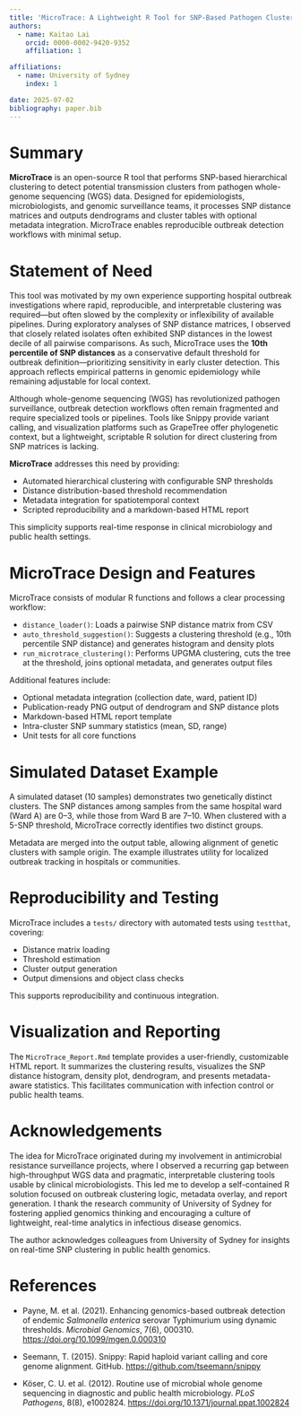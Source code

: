 ```yaml
---
title: 'MicroTrace: A Lightweight R Tool for SNP-Based Pathogen Clustering in Outbreak Detection'
authors:
  - name: Kaitao Lai
    orcid: 0000-0002-9420-9352
    affiliation: 1

affiliations:
  - name: University of Sydney
    index: 1

date: 2025-07-02
bibliography: paper.bib
---
```


# Summary

**MicroTrace** is an open-source R tool that performs SNP-based hierarchical clustering to detect potential transmission clusters from pathogen whole-genome sequencing (WGS) data. Designed for epidemiologists, microbiologists, and genomic surveillance teams, it processes SNP distance matrices and outputs dendrograms and cluster tables with optional metadata integration. MicroTrace enables reproducible outbreak detection workflows with minimal setup.

# Statement of Need

This tool was motivated by my own experience supporting hospital outbreak investigations where rapid, reproducible, and interpretable clustering was required—but often slowed by the complexity or inflexibility of available pipelines. During exploratory analyses of SNP distance matrices, I observed that closely related isolates often exhibited SNP distances in the lowest decile of all pairwise comparisons. As such, MicroTrace uses the **10th percentile of SNP distances** as a conservative default threshold for outbreak definition—prioritizing sensitivity in early cluster detection. This approach reflects empirical patterns in genomic epidemiology while remaining adjustable for local context.

Although whole-genome sequencing (WGS) has revolutionized pathogen surveillance, outbreak detection workflows often remain fragmented and require specialized tools or pipelines. Tools like Snippy provide variant calling, and visualization platforms such as GrapeTree offer phylogenetic context, but a lightweight, scriptable R solution for direct clustering from SNP matrices is lacking.

**MicroTrace** addresses this need by providing:
- Automated hierarchical clustering with configurable SNP thresholds
- Distance distribution-based threshold recommendation
- Metadata integration for spatiotemporal context
- Scripted reproducibility and a markdown-based HTML report

This simplicity supports real-time response in clinical microbiology and public health settings.

# MicroTrace Design and Features

MicroTrace consists of modular R functions and follows a clear processing workflow:

- `distance_loader()`: Loads a pairwise SNP distance matrix from CSV
- `auto_threshold_suggestion()`: Suggests a clustering threshold (e.g., 10th percentile SNP distance) and generates histogram and density plots
- `run_microtrace_clustering()`: Performs UPGMA clustering, cuts the tree at the threshold, joins optional metadata, and generates output files

Additional features include:
- Optional metadata integration (collection date, ward, patient ID)
- Publication-ready PNG output of dendrogram and SNP distance plots
- Markdown-based HTML report template
- Intra-cluster SNP summary statistics (mean, SD, range)
- Unit tests for all core functions

# Simulated Dataset Example

A simulated dataset (10 samples) demonstrates two genetically distinct clusters. The SNP distances among samples from the same hospital ward (Ward A) are 0–3, while those from Ward B are 7–10. When clustered with a 5-SNP threshold, MicroTrace correctly identifies two distinct groups.

Metadata are merged into the output table, allowing alignment of genetic clusters with sample origin. The example illustrates utility for localized outbreak tracking in hospitals or communities.

# Reproducibility and Testing

MicroTrace includes a `tests/` directory with automated tests using `testthat`, covering:
- Distance matrix loading
- Threshold estimation
- Cluster output generation
- Output dimensions and object class checks

This supports reproducibility and continuous integration.

# Visualization and Reporting

The `MicroTrace_Report.Rmd` template provides a user-friendly, customizable HTML report. It summarizes the clustering results, visualizes the SNP distance histogram, density plot, dendrogram, and presents metadata-aware statistics. This facilitates communication with infection control or public health teams.

# Acknowledgements

The idea for MicroTrace originated during my involvement in antimicrobial resistance surveillance projects, where I observed a recurring gap between high-throughput WGS data and pragmatic, interpretable clustering tools usable by clinical microbiologists. This led me to develop a self-contained R solution focused on outbreak clustering logic, metadata overlay, and report generation. I thank the research community of University of Sydney for fostering applied genomics thinking and encouraging a culture of lightweight, real-time analytics in infectious disease genomics.

The author acknowledges colleagues from University of Sydney for insights on real-time SNP clustering in public health genomics.

# References

- Payne, M. et al. (2021). Enhancing genomics-based outbreak detection of endemic *Salmonella enterica* serovar Typhimurium using dynamic thresholds. *Microbial Genomics*, 7(6), 000310. https://doi.org/10.1099/mgen.0.000310

- Seemann, T. (2015). Snippy: Rapid haploid variant calling and core genome alignment. GitHub. https://github.com/tseemann/snippy

- Köser, C. U. et al. (2012). Routine use of microbial whole genome sequencing in diagnostic and public health microbiology. *PLoS Pathogens*, 8(8), e1002824. https://doi.org/10.1371/journal.ppat.1002824
